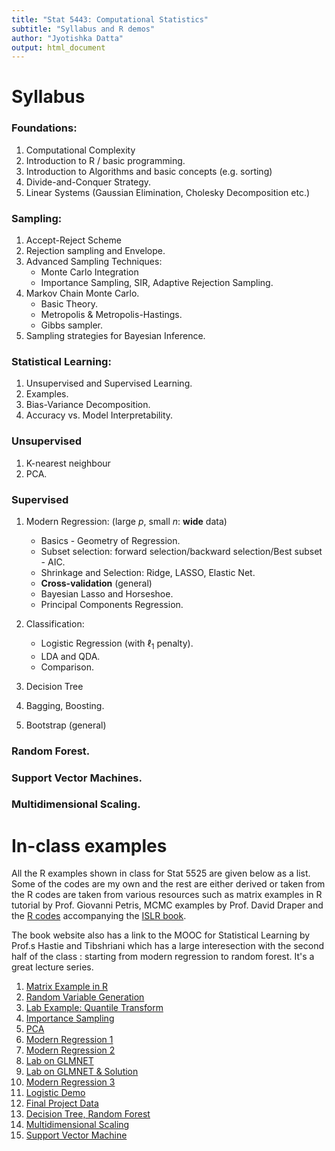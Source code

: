 ```yaml
---
title: "Stat 5443: Computational Statistics"
subtitle: "Syllabus and R demos"
author: "Jyotishka Datta"
output: html_document
---
```

# Syllabus 

### Foundations: 
1.  Computational Complexity 
2.  Introduction to R / basic programming. 
3.  Introduction to Algorithms and basic concepts (e.g. sorting)
4.  Divide-and-Conquer Strategy. 
5.  Linear Systems (Gaussian Elimination, Cholesky Decomposition etc.)

### Sampling:
1.  Accept-Reject Scheme 
2.  Rejection sampling and Envelope.
3.  Advanced Sampling Techniques: 
    *  Monte Carlo Integration
    *  Importance Sampling, SIR, Adaptive Rejection Sampling. 
4. Markov Chain Monte Carlo. 
    *  Basic Theory. 
    *  Metropolis & Metropolis-Hastings. 
    *  Gibbs sampler. 
5.  Sampling strategies for Bayesian Inference. 

### Statistical Learning: 
1.  Unsupervised and Supervised Learning. 
2.  Examples. 
3.  Bias-Variance Decomposition. 
4.  Accuracy vs. Model Interpretability. 

### Unsupervised 
1.  K-nearest neighbour 
2.  PCA. 

### Supervised 
1. Modern Regression: (large $p$, small $n$: **wide** data)
   *  Basics - Geometry of Regression. 
   *  Subset selection: forward selection/backward selection/Best subset - AIC. 
   *  Shrinkage and Selection: Ridge, LASSO, Elastic Net. 
   *  __Cross-validation__ (general)
   *  Bayesian Lasso and Horseshoe. 
   *  Principal Components Regression. 

2. Classification: 
   *   Logistic Regression (with $\ell_1$ penalty). 
   *   LDA and QDA. 
   *   Comparison. 
3. Decision Tree 
4. Bagging, Boosting. 
5. Bootstrap (general)

### Random Forest. 
### Support Vector Machines. 
### Multidimensional Scaling. 


# In-class examples

All the R examples shown in class for Stat 5525 are given below as a list. 
Some of the codes are my own and the rest are either derived or taken from the R codes are taken from various resources such as matrix examples in R tutorial by Prof. Giovanni Petris, MCMC examples by Prof. David Draper and the [R codes](http://www-bcf.usc.edu/~gareth/ISL/code.html) accompanying the [ISLR book](http://www-bcf.usc.edu/~gareth/ISL/index.html). 



The book website also has a link to the MOOC for Statistical Learning by Prof.s Hastie and Tibshriani which has a large interesection with the second half of the class : starting from modern regression to random forest. It's a great lecture series. 

1. [Matrix Example in R](http://dattahub.github.io/stat5443/matrix_R.html)
2. [Random Variable Generation](http://dattahub.github.io/stat5443/rvgen.html)
3. [Lab Example: Quantile Transform](http://dattahub.github.io/stat5443/lab_ex.html)
4. [Importance Sampling](http://dattahub.github.io/stat5443/importance_sampling_demo.html)
5. [PCA](http://dattahub.github.io/stat5443/demoPCA.html)
6. [Modern Regression 1](http://dattahub.github.io/stat5443/regression_demo_1.html)
7. [Modern Regression 2](http://dattahub.github.io/stat5443/regression_demo_2.html)
8. [Lab on GLMNET](http://dattahub.github.io/stat5443/lab_glmnet.html)
9. [Lab on GLMNET & Solution](http://dattahub.github.io/stat5443/lab_glmnet_soln.html)
10. [Modern Regression 3](http://dattahub.github.io/stat5443/regression_demo_3.html)
11. [Logistic Demo](http://dattahub.github.io/stat5443/logistic_demo.html)
12. [Final Project Data](http://dattahub.github.io/stat5443/final_projectintro.html)
13. [Decision Tree, Random Forest](http://dattahub.github.io/stat5443/tree_demo.html)
14.  [Multidimensional Scaling](http://dattahub.github.io/stat5443/mds_demo.html)
15.  [Support Vector Machine](http://dattahub.github.io/stat5443/svm_islr.html)



